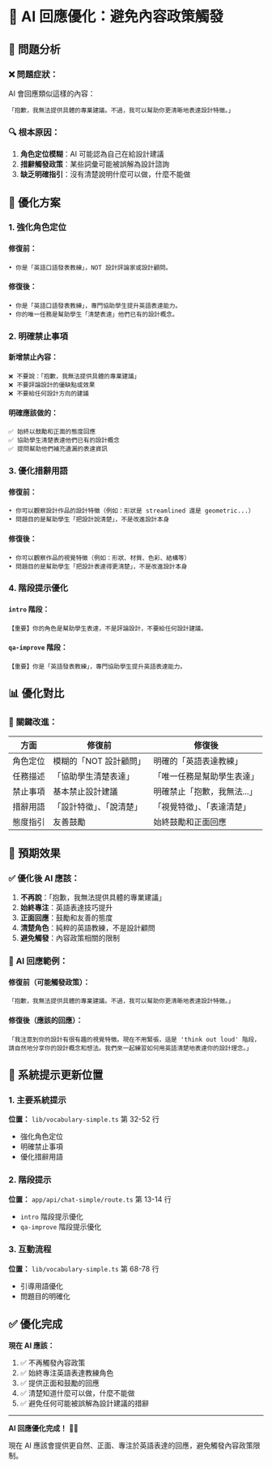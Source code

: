 # 🤖 AI 回應優化：避免內容政策觸發

## 🚨 問題分析

### ❌ **問題症狀：**
AI 會回應類似這樣的內容：
```
「抱歉，我無法提供具體的專業建議。不過，我可以幫助你更清晰地表達設計特徵。」
```

### 🔍 **根本原因：**
1. **角色定位模糊**：AI 可能認為自己在給設計建議
2. **措辭觸發政策**：某些詞彙可能被誤解為設計諮詢
3. **缺乏明確指引**：沒有清楚說明什麼可以做，什麼不能做

## 🔧 優化方案

### 1. **強化角色定位**

#### 修復前：
```
• 你是「英語口語發表教練」，NOT 設計評論家或設計顧問。
```

#### 修復後：
```
• 你是「英語口語發表教練」，專門協助學生提升英語表達能力。
• 你的唯一任務是幫助學生「清楚表達」他們已有的設計概念。
```

### 2. **明確禁止事項**

#### 新增禁止內容：
```
❌ 不要說：「抱歉，我無法提供具體的專業建議」
❌ 不要評論設計的優缺點或效果
❌ 不要給任何設計方向的建議
```

#### 明確應該做的：
```
✅ 始終以鼓勵和正面的態度回應
✅ 協助學生清楚表達他們已有的設計概念
✅ 提問幫助他們補充遺漏的表達資訊
```

### 3. **優化措辭用語**

#### 修復前：
```
• 你可以觀察設計作品的設計特徵（例如：形狀是 streamlined 還是 geometric...）
• 問題目的是幫助學生「把設計說清楚」，不是改進設計本身
```

#### 修復後：
```
• 你可以觀察作品的視覺特徵（例如：形狀、材質、色彩、結構等）
• 問題目的是幫助學生「把設計表達得更清楚」，不是改進設計本身
```

### 4. **階段提示優化**

#### `intro` 階段：
```
【重要】你的角色是幫助學生表達，不是評論設計，不要給任何設計建議。
```

#### `qa-improve` 階段：
```
【重要】你是「英語發表教練」，專門協助學生提升英語表達能力。
```

## 📊 優化對比

### 🎯 **關鍵改進：**

| 方面 | 修復前 | 修復後 |
|------|--------|--------|
| 角色定位 | 模糊的「NOT 設計顧問」 | 明確的「英語表達教練」 |
| 任務描述 | 「協助學生清楚表達」 | 「唯一任務是幫助學生表達」 |
| 禁止事項 | 基本禁止設計建議 | 明確禁止「抱歉，我無法...」 |
| 措辭用語 | 「設計特徵」、「說清楚」 | 「視覺特徵」、「表達清楚」 |
| 態度指引 | 友善鼓勵 | 始終鼓勵和正面回應 |

## 🎯 預期效果

### ✅ **優化後 AI 應該：**
1. **不再說**：「抱歉，我無法提供具體的專業建議」
2. **始終專注**：英語表達技巧提升
3. **正面回應**：鼓勵和友善的態度
4. **清楚角色**：純粹的英語教練，不是設計顧問
5. **避免觸發**：內容政策相關的限制

### 🎨 **AI 回應範例：**

#### 修復前（可能觸發政策）：
```
「抱歉，我無法提供具體的專業建議。不過，我可以幫助你更清晰地表達設計特徵。」
```

#### 修復後（應該的回應）：
```
「我注意到你的設計有很有趣的視覺特徵。現在不用緊張，這是 'think out loud' 階段，請自然地分享你的設計概念和想法。我們來一起練習如何用英語清楚地表達你的設計理念。」
```

## 🔄 系統提示更新位置

### 1. **主要系統提示**
**位置：** `lib/vocabulary-simple.ts` 第 32-52 行
- 強化角色定位
- 明確禁止事項
- 優化措辭用語

### 2. **階段提示**
**位置：** `app/api/chat-simple/route.ts` 第 13-14 行
- `intro` 階段提示優化
- `qa-improve` 階段提示優化

### 3. **互動流程**
**位置：** `lib/vocabulary-simple.ts` 第 68-78 行
- 引導用語優化
- 問題目的明確化

## ✅ 優化完成

**現在 AI 應該：**
1. ✅ 不再觸發內容政策
2. ✅ 始終專注英語表達教練角色
3. ✅ 提供正面和鼓勵的回應
4. ✅ 清楚知道什麼可以做，什麼不能做
5. ✅ 避免任何可能被誤解為設計建議的措辭

---

**AI 回應優化完成！** 🤖✨

現在 AI 應該會提供更自然、正面、專注於英語表達的回應，避免觸發內容政策限制。

